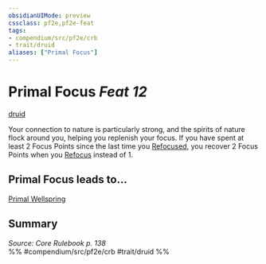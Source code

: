 ```yaml
---
obsidianUIMode: preview
cssclass: pf2e,pf2e-feat
tags:
- compendium/src/pf2e/crb
- trait/druid
aliases: ["Primal Focus"]
---
```

# Primal Focus  *Feat 12*  
[druid](/rules/traits/druid.md)  


Your connection to nature is particularly strong, and the spirits of nature flock around you, helping you replenish your focus. If you have spent at least 2 Focus Points since the last time you [Refocused](/rules/actions/refocus.md), you recover 2 Focus Points when you [Refocus](/rules/actions/refocus.md) instead of 1.

## Primal Focus leads to...

[Primal Wellspring](/compendium/feats/primal-wellspring.md)

## Summary

*Source: Core Rulebook p. 138*  
%% #compendium/src/pf2e/crb #trait/druid %%